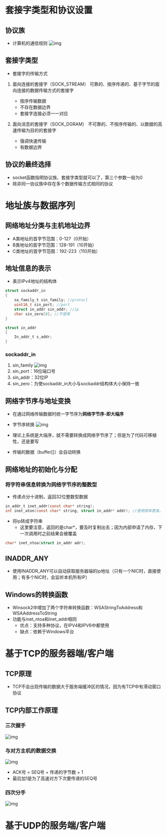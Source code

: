 # 套接字类型和协议设置

## 协议族
- 计算机的通信规则
![img](assets.assets/t2.1.png)

## 套接字类型
- 套接字的传输方式

1. 面向连接的套接字（SOCK_STREAM）
可靠的、按序传递的、基于字节的面向连接的数据传输方式的套接字
   - 按序传输数据
   - 不存在数据边界
   - 套接字连接必须一一对应

2. 面向消息的套接字（SOCK_DGRAM）
不可靠的、不按序传输的、以数据的高速传输为目的的套接字
   - 强调快速传输
   - 有数据边界

## 协议的最终选择
- socket函数指明协议族、套接字类型就可以了，第三个参数一般为0
- 除非同一协议族中存在多个数据传输方式相同的协议

# 地址族与数据序列

## 网络地址分类与主机地址边界
- A类地址的首字节范围：0-127（0开始）
- B类地址的首字节范围：128-191（10开始）
- C类地址的首字节范围：192-223（110开始）

## 地址信息的表示
- 表示IPv4地址的结构体
```c
struct sockaddr_in
{
    sa_family_t sin_family; //protocl
    uint16_t sin_port; //port
    struct in_addr sin_addr; //ip
    char sin_zero[8]; //不使用
}

struct in_addr
{
    In_addr_t s_addr;
}
```
### sockaddr_in
1. sin_family
![img](assets.assets/t3.2.png)
2. sin_port：16位端口号
3. sin_addr：32位IP
4. sin_zero：为使sockaddr_in大小与sockaddr结构体大小保持一致 

## 网络字节序与地址变换
- 在通过网络传输数据时统一字节序为**网络字节序-即大端序**

- 字节序转换
![img](assets.assets/3.1.png)

- 理论上系统是大端序，就不需要转换成网络字节序了；但是为了代码可移植性，还是要写
- 传输的数据（buffer[]）会自动转换

## 网络地址的初始化与分配
### 将字符串信息转换为网络字节序的整数型
- 传递点分十进制，返回32位整数型数据
```c
in_addr_t inet_addr(const char* string);
int inet_aton(const char* string, struct in_addr* addr); //使用频率更高，结果自动写入结构体
```

- 将ip转成字符串
  - 这里要注意，返回的是char*，要及时复制出去；因为内部申请了内存，下一次调用时之前结果会被覆盖
```c
char* inet_ntoa(struct in_addr adr); 
```

## INADDR_ANY
- 使用INADDR_ANY可以自动获取服务器端的ip地址（只有一个NIC时，直接使用；有多个NIC时，会监听本机所有IP）


## Windows的转换函数
- Winsock2中增加了两个字符串转换函数：WSAStringToAddress和WSAAddressToString
- 功能与inet_ntoa和inet_addr相同
  - 优点：支持多种协议，在IPV4和IPV6中都使用
  - 缺点：依赖于Windows平台

# 基于TCP的服务器端/客户端

## TCP原理
- TCP不会出现传输的数据大于服务端缓冲区的情况，因为有TCP中有滑动窗口协议

## TCP内部工作原理
### 三次握手
![img](assets.assets/5.3.png)

### 与对方主机的数据交换
![img](assets.assets/5.4.png)
- ACK号 = SEQ号 + 传递的字节数 + 1
- 最后加1是为了高速对方下次要传递的SEQ号

### 四次分手
![img](assets.assets/5.6.png)


# 基于UDP的服务端/客户端






